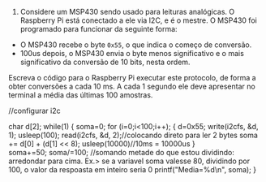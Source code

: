 1. Considere um MSP430 sendo usado para leituras analógicas. O Raspberry Pi está conectado a ele via I2C, e é o mestre. O MSP430 foi programado para funcionar da seguinte forma:

- O MSP430 recebe o byte `0x55`, o que indica o começo de conversão. 
- 100us depois, o MSP430 envia o byte menos significativo e o mais significativo da conversão de 10 bits, nesta ordem.

Escreva o código para o Raspberry Pi executar este protocolo, de forma a obter conversões a cada 10 ms. A cada 1 segundo ele deve apresentar no terminal a média das últimas 100 amostras.

//configurar i2c

char d[2];
while(1)
{
     soma=0;
     for (i=0;i<100;i++);
     {
        d=0x55;
        write(i2cfs, &d, 1);
        usleep(100);
        read(i2cfs, &d, 2);//colocando direto para ler 2 bytes
        soma += d[0] + (d[1] << 8);
        usleep(10000)//10ms = 10000us
    }         
   soma+=50;
   soma/=100; //somando metade do que estou dividindo: arredondar para cima. Ex.> se a variavel soma valesse 80, dividindo por 100, o valor da respoasta em inteiro seria 0
   printf("Media=%d\n", soma);
}
